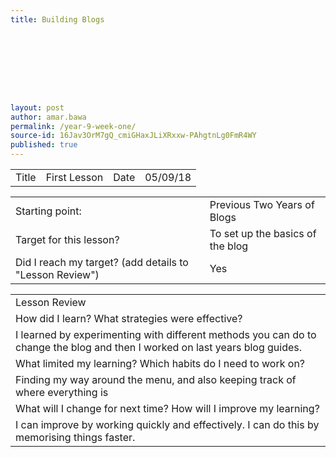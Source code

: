 ```yaml
---
title: Building Blogs









layout: post
author: amar.bawa
permalink: /year-9-week-one/
source-id: 16Jav3OrM7gQ_cmiGHaxJLiXRxxw-PAhgtnLg0FmR4WY
published: true
---
```

<table>
  <tr>
    <td>Title</td>
    <td>First Lesson</td>
    <td>Date</td>
    <td>05/09/18</td>
  </tr>
</table>


<table>
  <tr>
    <td>Starting point:</td>
    <td>Previous Two Years of Blogs</td>
  </tr>
  <tr>
    <td>Target for this lesson?</td>
    <td>To set up the basics of the blog</td>
  </tr>
  <tr>
    <td>Did I reach my target? 
(add details to "Lesson Review")</td>
    <td>Yes</td>
  </tr>
</table>


<table>
  <tr>
    <td>Lesson Review</td>
  </tr>
  <tr>
    <td>How did I learn? What strategies were effective? </td>
  </tr>
  <tr>
    <td>I learned by experimenting with different methods you can do to change the blog and then I worked on last years blog guides. </td>
  </tr>
  <tr>
    <td>What limited my learning? Which habits do I need to work on? </td>
  </tr>
  <tr>
    <td>Finding my way around the menu, and also keeping track of where everything is</td>
  </tr>
  <tr>
    <td>What will I change for next time? How will I improve my learning?</td>
  </tr>
  <tr>
    <td>I can improve by working quickly and effectively. I can do this by memorising things faster.</td>
  </tr>
</table>


